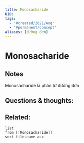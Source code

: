 ```yaml
---
title: Monosacharide
UID: 
tags:
  - '#created/2021/Aug'
  - '#permanent/concept'
aliases: [đường đơn]
---
```

# Monosacharide


## Notes
Monosacharide là phân tử đường đơn

## Questions & thoughts:


## Related:
```dataview
list
from [[Monosacharide]]
sort file.name asc
```
